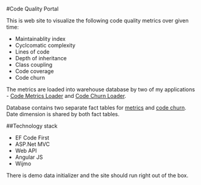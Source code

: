 #Code Quality Portal

This is web site to visualize the following code quality metrics over given time:

* Maintainablity index
* Cyclcomatic complexity
* Lines of code
* Depth of inheritance
* Class coupling
* Code coverage
* Code churn

The metrics are loaded into warehouse database by two of my applications - [Code Metrics Loader](https://github.com/StanBPublic/CodeMetricsLoader) and
 [Code Churn Loader](https://github.com/StanBPublic/CodeChurnLoader). 

Database contains two separate fact tables for [metrics](https://raw.githubusercontent.com/StanBPublic/CodeMetricsLoader/screenshots/CodeMetricsWarehouse.png) and
[code churn](https://raw.githubusercontent.com/StanBPublic/CodeChurnLoader/screenshots/CodeChurnDB.png). Date dimension is shared by both fact tables.

##Technology stack
* EF Code First
* ASP.Net MVC
* Web API
* Angular JS
* Wijmo

There is demo data initializer and the site should run right out of the box.